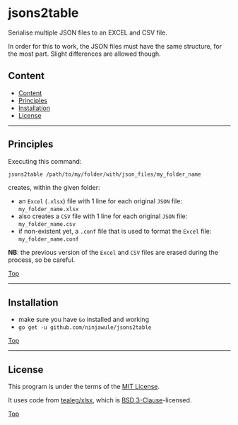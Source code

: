 # jsons2table

Serialise multiple JSON files to an EXCEL and CSV file.

In order for this to work, the JSON files must have the same structure, for the most part. Slight differences are allowed though.

## Content

<!-- TOC depthFrom:2 depthTo:6 withLinks:1 updateOnSave:1 orderedList:0 -->

- [Content](#content)
- [Principles](#principles)
- [Installation](#installation)
- [License](#license)

<!-- /TOC -->

---
## Principles

Executing this command:

```sh
jsons2table /path/to/my/folder/with/json_files/my_folder_name
```

creates, within the given folder:

- an `Excel` (`.xlsx`) file with 1 line for each original `JSON` file: `my_folder_name.xlsx`
- also creates a `CSV` file with 1 line for each original `JSON` file: `my_folder_name.csv`
- if non-existent yet, a `.conf` file that is used to format the `Excel` file: `my_folder_name.conf`

**NB**: the previous version of the `Excel` and `CSV` files are erased during the process, so be careful.

[Top](#content)

---
## Installation

- make sure you have `Go` installed and working
- `go get -u github.com/ninjawule/jsons2table`

[Top](#content)

---
## License

This program is under the terms of the [MIT License](LICENSE).

It uses code from [tealeg/xlsx](https://github.com/tealeg/xlsx), which is [BSD 3-Clause](https://github.com/tealeg/xlsx/blob/master/LICENSE)-licensed.

[Top](#content)
